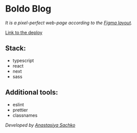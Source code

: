 # Boldo Blog

_It is a pixel-perfect web-page according to the [Figma layout](https://www.figma.com/file/DJL0zWalP73RcxA94of7GF/Blog-(test-page)-(Copy)?node-id=0-1&t=DcYSmhU8C5isc1bJ-0)._

[Link to the deploy](https://boldo-blog-r7a13q3al-naztya12323-gmailcom.vercel.app/)

## Stack:

- typescript
- react
- next
- sass

## Additional tools:

- eslint
- prettier
- classnames

_Developed by [Anastasiya Sachko](https://github.com/saachko)_
